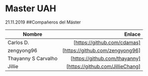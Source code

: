 # Master UAH
21.11.2019 
##Compañeros del Máster

|Nombre| Enlace|
|---|---:|
|Carlos D.|[https://github.com/cdamas]|
|zengyong96|[https://github.com/zengyong96]|
|Thayanny S Carvalho|[https://github.com/thayanny]|
|Jillie|[https://github.com/JillieChang]|


